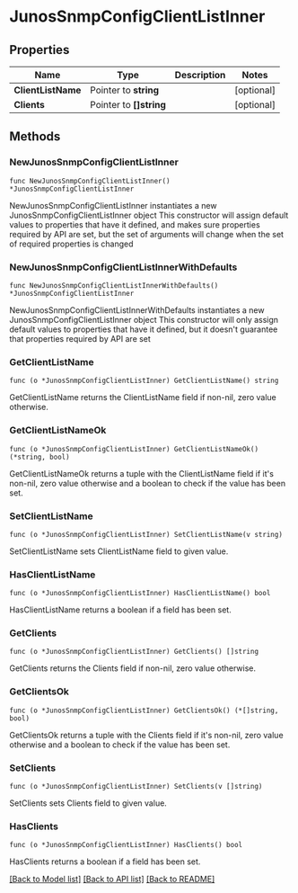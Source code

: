 # JunosSnmpConfigClientListInner

## Properties

Name | Type | Description | Notes
------------ | ------------- | ------------- | -------------
**ClientListName** | Pointer to **string** |  | [optional] 
**Clients** | Pointer to **[]string** |  | [optional] 

## Methods

### NewJunosSnmpConfigClientListInner

`func NewJunosSnmpConfigClientListInner() *JunosSnmpConfigClientListInner`

NewJunosSnmpConfigClientListInner instantiates a new JunosSnmpConfigClientListInner object
This constructor will assign default values to properties that have it defined,
and makes sure properties required by API are set, but the set of arguments
will change when the set of required properties is changed

### NewJunosSnmpConfigClientListInnerWithDefaults

`func NewJunosSnmpConfigClientListInnerWithDefaults() *JunosSnmpConfigClientListInner`

NewJunosSnmpConfigClientListInnerWithDefaults instantiates a new JunosSnmpConfigClientListInner object
This constructor will only assign default values to properties that have it defined,
but it doesn't guarantee that properties required by API are set

### GetClientListName

`func (o *JunosSnmpConfigClientListInner) GetClientListName() string`

GetClientListName returns the ClientListName field if non-nil, zero value otherwise.

### GetClientListNameOk

`func (o *JunosSnmpConfigClientListInner) GetClientListNameOk() (*string, bool)`

GetClientListNameOk returns a tuple with the ClientListName field if it's non-nil, zero value otherwise
and a boolean to check if the value has been set.

### SetClientListName

`func (o *JunosSnmpConfigClientListInner) SetClientListName(v string)`

SetClientListName sets ClientListName field to given value.

### HasClientListName

`func (o *JunosSnmpConfigClientListInner) HasClientListName() bool`

HasClientListName returns a boolean if a field has been set.

### GetClients

`func (o *JunosSnmpConfigClientListInner) GetClients() []string`

GetClients returns the Clients field if non-nil, zero value otherwise.

### GetClientsOk

`func (o *JunosSnmpConfigClientListInner) GetClientsOk() (*[]string, bool)`

GetClientsOk returns a tuple with the Clients field if it's non-nil, zero value otherwise
and a boolean to check if the value has been set.

### SetClients

`func (o *JunosSnmpConfigClientListInner) SetClients(v []string)`

SetClients sets Clients field to given value.

### HasClients

`func (o *JunosSnmpConfigClientListInner) HasClients() bool`

HasClients returns a boolean if a field has been set.


[[Back to Model list]](../README.md#documentation-for-models) [[Back to API list]](../README.md#documentation-for-api-endpoints) [[Back to README]](../README.md)


